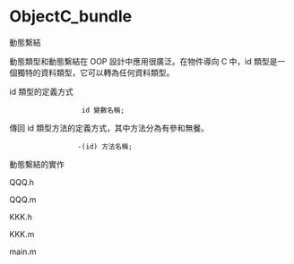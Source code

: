# ObjectC_bundle
動態繫結

動態類型和動態繫結在 OOP 設計中應用很廣泛。在物件導向 C 中，id 類型是一個獨特的資料類型，它可以轉為任何資料類型。

id 類型的定義方式

                      id 變數名稱;
                      
                      
傳回 id 類型方法的定義方式，其中方法分為有參和無餐。

    
                     -(id) 方法名稱;
   

動態繫結的實作


QQQ.h



QQQ.m



KKK.h



KKK.m





main.m





        
